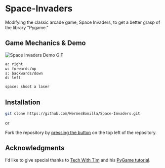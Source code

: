 # Space-Invaders
Modifying the classic arcade game, Space Invaders, to get a better grasp of the library "Pygame."

## Game Mechanics & Demo

![Space Invaders Demo GIF](https://media.giphy.com/media/twfPUhE4wvRZM3fKS3/giphy.gif)

```bash
a: right
w: forwards/up
s: backwards/down
d: left

space: shoot a laser
```

## Installation
```bash
git clone https://github.com/HermesBonilla/Space-Invaders.git
```
or

Fork the repository by [pressing the button](https://github.com/HermesBonilla/Space-Invaders/fork) on the top left of the repository.

## Acknowledgments
I'd like to give special thanks to [Tech With Tim](https://www.youtube.com/channel/UC4JX40jDee_tINbkjycV4Sg) and his [PyGame tutorial](https://youtu.be/Q-__8Xw9KTM).
